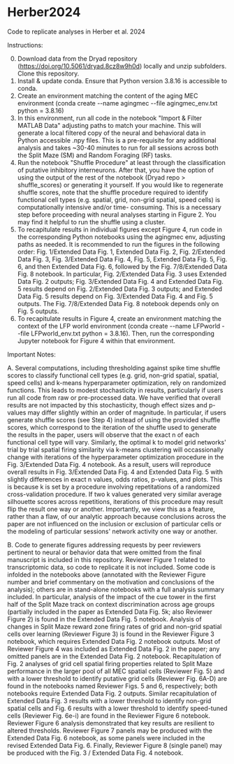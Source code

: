 # Herber2024
 Code to replicate analyses in Herber et al. 2024

Instructions:

0. Download data from the Dryad repository (https://doi.org/10.5061/dryad.8cz8w9h0d) locally and unzip subfolders. Clone this repository.
1. Install & update conda. Ensure that Python version 3.8.16 is accessible to conda.
2. Create an environment matching the content of the aging MEC environment (conda create --name agingmec --file agingmec_env.txt python = 3.8.16)
3. In this environment, run all code in the notebook "Import & Filter MATLAB Data" adjusting paths to match your machine. This will generate a local filtered copy of 
the neural and behavioral data in Python accessible .npy files. This is a pre-requisite for any additional analysis and takes ~30-40 minutes to run 
for all sessions across both the Split Maze (SM) and Random Foraging (RF) tasks. 
4. Run the notebook "Shuffle Procedure" at least through the classification of putative inhibitory interneurons. After that, you have the option of 
using the output of the rest of the notebook (Dryad repo > shuffle_scores) or generating it yourself. If you would like to regenerate shuffle scores, note that the 
shuffle procedure required to identify functional cell types (e.g. spatial, grid, non-grid spatial, speed cells) is computationally intensive and/or time-
consuming. This is a necessary step before proceeding with neural analyses starting in Figure 2. You may find it helpful to run the shuffle using a cluster. 
5. To recapitulate results in individual figures except Figure 4, run code in the corresponding Python notebooks using the agingmec env, adjusting paths as needed. It is recommended to run the figures in the following order: Fig. 1/Extended Data Fig. 1, Extended Data Fig. 2, Fig. 2/Extended Data Fig. 3, Fig. 3/Extended Data Fig. 4, Fig. 5, Extended Data Fig. 5, Fig. 6, and then Extended Data Fig. 6, followed by the Fig. 7/8/Extended Data Fig. 8 notebook. In particular, Fig. 2/Extended Data Fig. 3 uses Extended Data Fig. 2 outputs; Fig. 3/Extended Data Fig. 4 and  Extended Data Fig. 5 results depend on Fig. 2/Extended Data Fig. 3 outputs; and Extended Data Fig. 5 results depend on Fig. 3/Extended Data Fig. 4 and Fig. 5 outputs. The Fig. 7/8/Extended Data Fig. 8 notebook depends only on Fig. 5 outputs.
6. To recapitulate results in Figure 4, create an environment matching the context of the LFP world environment (conda create --name LFPworld --file LFPworld_env.txt python = 3.8.16). Then, run the corresponding Jupyter notebook for Figure 4 within that environment.

Important Notes:

A. Several computations, including thresholding against spike time shuffle scores to classify functional cell types (e.g. grid, non-grid spatial, spatial, speed cells) and k-means hyperparameter optimization, rely on randomized functions. This leads to modest stochasticity in results, particularly if users run all code from raw or pre-processed data. We have verified that overall results are not impacted by this stochasticity, though effect sizes and p-values may differ slightly within an order of magnitude. In particular, if users generate shuffle scores (see Step 4) instead of using the provided shuffle scores, which correspond to the iteration of the shuffle used to generate the results in the paper, users will observe that the exact n of each functional cell type will vary. Similarly, the optimal k to model grid networks' trial by trial spatial firing similarity via k-means clustering will occassionally change with iterations of the hyperparameter optimization procedure in the Fig. 3/Extended Data Fig. 4 notebook. As a result, users will reproduce overall results in Fig. 3/Extended Data Fig. 4 and Extended Data Fig. 5 with slightly differences in exact n values, odds ratios, p-values, and plots. This is because k is set by a procedure involving repetitations of a randomized cross-validation procedure. If two k values generated very similar average silhouette scores across repetitions, iterations of this procedure may result flip the result one way or another. Importantly, we view this as a feature, rather than a flaw, of our analytic approach because conclusions across the paper are not influenced on the inclusion or exclusion of particular cells or the modeling of particular sessions' network activity one way or another.

B. Code to generate figures addressing requests by peer reviewers pertinent to neural or behavior data that were omitted from the final manuscript is included in this repository. Reviewer Figure 1 related to transcriptomic data, so code to replicate it is not included. Some code is infolded in the notebooks above (annotated with the Reviewer Figure number and brief commentary on the motivation and conclusions of the analysis); others are in stand-alone notebooks with a full analysis summary included. In particular, analysis of the impact of the cue tower in the first half of the Split Maze track on context discrimination across age groups (partially included in the paper as Extended Data Fig. 5k; also Reviewer Figure 2) is found in the Extended Data Fig. 5 notebook. Analysis of changes in Split Maze reward zone firing rates of grid and non-grid spatial cells over learning (Reviewer Figure 3) is found in the Reviewer Figure 3 notebook, which requires Extended Data Fig. 2 notebook outputs. Most of Reviewer Figure 4 was included as Extended Data Fig. 2 in the paper; any omitted panels are in the Extended Data Fig. 2 notebook. Recapitulation of Fig. 2 analyses of grid cell spatial firing properties related to Split Maze performance in the larger pool of all MEC spatial cells (Reviewer Fig. 5) and with a lower threshold to identify putative grid cells (Reviewer Fig. 6A-D) are found in the notebooks named Reviewer Figs. 5 and 6, respectively; both notebooks require Extended Data Fig. 2 outputs. Similar recapitulation of Extended Data Fig. 3 results with a lower threshold to identify non-grid spatial cells and Fig. 6 results with a lower threshold to identify speed-tuned cells (Reviewer Fig. 6e-i) are found in the Reviewer Figure 6 notebook. Reviewer Figure 6 analysis demonstrated that key results are resilient to altered thresholds. Reviewer Figure 7 panels may be produced with the Extended Data Fig. 6 notebook, as some panels were included in the revised Extended Data Fig. 6. Finally, Reviewer Figure 8 (single panel) may be produced with the Fig. 3 / Extended Data Fig. 4 notebook.
    

